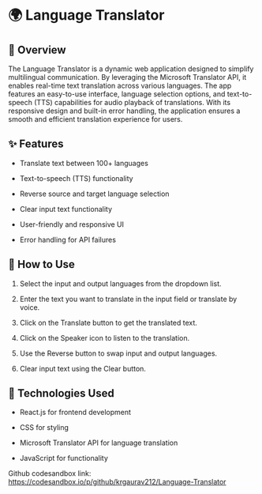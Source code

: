 # 🌍 Language Translator

## 🚀 Overview

The Language Translator is a dynamic web application designed to simplify multilingual communication. By leveraging the Microsoft Translator API, it enables real-time text translation across various languages. The app features an easy-to-use interface, language selection options, and text-to-speech (TTS) capabilities for audio playback of translations. With its responsive design and built-in error handling, the application ensures a smooth and efficient translation experience for users.

## ✨ Features

- Translate text between 100+ languages

- Text-to-speech (TTS) functionality

- Reverse source and target language selection

- Clear input text functionality

- User-friendly and responsive UI

- Error handling for API failures


## 📌 How to Use

1. Select the input and output languages from the dropdown list.

2. Enter the text you want to translate in the input field or translate by voice.
 
3. Click on the Translate button to get the translated text.

4. Click on the Speaker icon to listen to the translation.

5. Use the Reverse button to swap input and output languages.

6. Clear input text using the Clear button.

## 🔧 Technologies Used

- React.js for frontend development

- CSS for styling

- Microsoft Translator API for language translation

- JavaScript for functionality




Github codesandbox link: https://codesandbox.io/p/github/krgaurav212/Language-Translator
